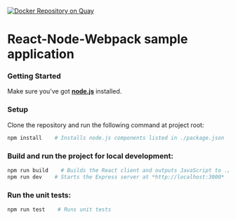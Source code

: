 [![Docker Repository on Quay](https://quay.io/repository/sethbergman/react-node-webpack/status "Docker Repository on Quay")](https://quay.io/repository/sethbergman/react-node-webpack)

# React-Node-Webpack sample application

### Getting Started
Make sure you've got **[node.js](https://nodejs.org/)** installed.

### Setup
Clone the repository and run the following command at project root:
```sh
npm install    # Installs node.js components listed in ./package.json
```

### Build and run the project for local development:
```sh
npm run build    # Builds the React client and outputs JavaScript to ./build/scripts
npm run dev    # Starts the Express server at *http://localhost:3000*
```

### Run the unit tests:
```sh
npm run test    # Runs unit tests
```

